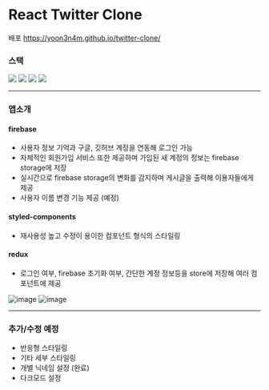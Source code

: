 

# React Twitter Clone

배포 https://yoon3n4m.github.io/twitter-clone/

### 스택
<img src="https://img.shields.io/badge/React-61DAFB?style=for-the-badge&logo=React&logoColor=white"> <img src="https://img.shields.io/badge/Redux-764ABC?style=for-the-badge&logo=Redux&logoColor=white"> <img src="https://img.shields.io/badge/typescript-3178C6?style=for-the-badge&logo=typescript&logoColor=white"> <img src="https://img.shields.io/badge/firebase-FFCA28?style=for-the-badge&logo=firebase&logoColor=white">
<hr>

### 앱소개

#### firebase
* 사용자 정보 기억과 구글, 깃허브 계정을 연동해 로그인 가능
* 자체적인 회원가입 서비스 또한 제공하며 가입된 새 계정의 정보는 firebase storage에 저장
* 실시간으로 firebase storage의 변화를 감지하며 게시글을 출력해 이용자들에게 제공
* 사용자 이름 변경 기능 제공 (예정)

#### styled-components
* 재사용성 높고 수정이 용이한 컴포넌트 형식의 스타일링

#### redux
* 로그인 여부, firebase 초기화 여부, 간단한 계정 정보등을 store에 저장해 여러 컴포넌트에 제공

![image](https://user-images.githubusercontent.com/115640584/227752317-5a7cfbcb-527a-4ebc-915b-67ddcc4f0727.png)
![image](https://user-images.githubusercontent.com/115640584/227752327-10f09b93-01c1-4589-832f-1f19098392c3.png)

<hr>

### 추가/수정 예정
* 반응형 스타일링
* 기타 세부 스타일링
* 개별 닉네임 설정 (완료)
* 다크모드 설정
